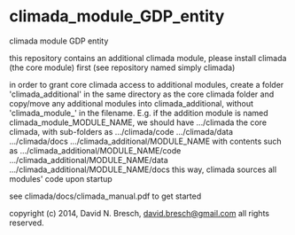 climada_module_GDP_entity
=========================

climada module GDP entity

this repository contains an additional climada module, please install climada (the core module) first 
(see repository named simply climada)

in order to grant core climada access to additional modules, create a folder 'climada_additional' in the same directory as the core climada folder and copy/move any additional modules into climada_additional, without 'climada_module_' in the filename. E.g. if the addition module is named climada_module_MODULE_NAME, we should have
.../climada the core climada, with sub-folders as
.../climada/code
.../climada/data
.../climada/docs
.../climada_additional/MODULE_NAME with contents such as 
.../climada_additional/MODULE_NAME/code
.../climada_additional/MODULE_NAME/data
.../climada_additional/MODULE_NAME/docs
this way, climada sources all modules' code upon startup

see climada/docs/climada_manual.pdf to get started

copyright (c) 2014, David N. Bresch, david.bresch@gmail.com all rights reserved.
